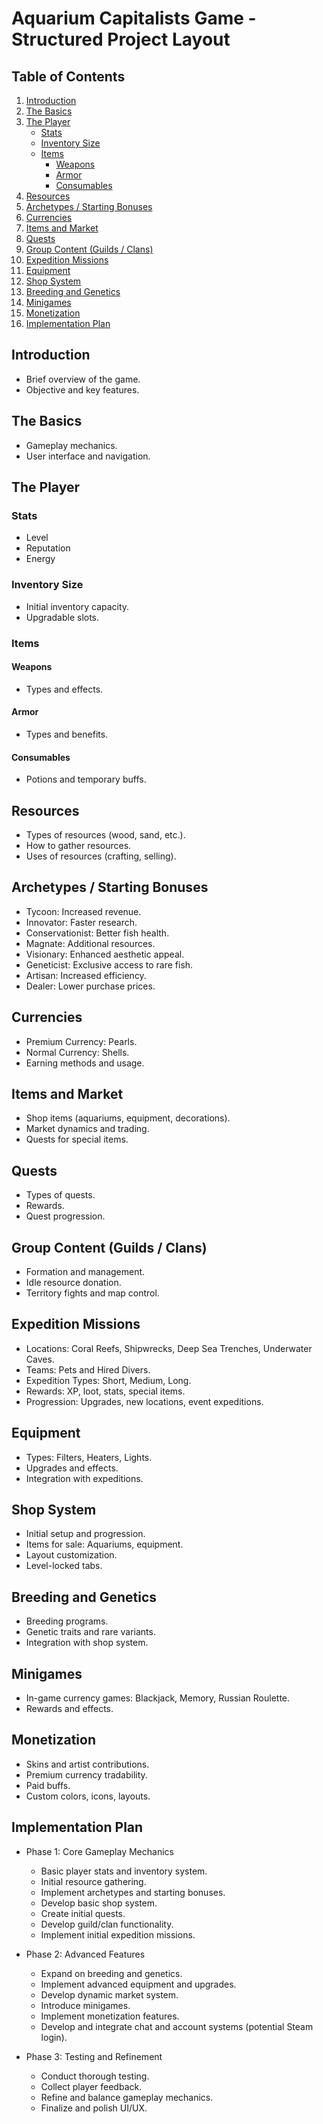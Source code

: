 # Aquarium Capitalists Game - Structured Project Layout

## Table of Contents
1. [Introduction](#introduction)
2. [The Basics](#the-basics)
3. [The Player](#the-player)
   - [Stats](#stats)
   - [Inventory Size](#inventory-size)
   - [Items](#items)
     - [Weapons](#weapons)
     - [Armor](#armor)
     - [Consumables](#consumables)
4. [Resources](#resources)
5. [Archetypes / Starting Bonuses](#archetypes--starting-bonuses)
6. [Currencies](#currencies)
7. [Items and Market](#items-and-market)
8. [Quests](#quests)
9. [Group Content (Guilds / Clans)](#group-content-guilds--clans)
10. [Expedition Missions](#expedition-missions)
11. [Equipment](#equipment)
12. [Shop System](#shop-system)
13. [Breeding and Genetics](#breeding-and-genetics)
14. [Minigames](#minigames)
15. [Monetization](#monetization)
16. [Implementation Plan](#implementation-plan)

## Introduction
- Brief overview of the game.
- Objective and key features.

## The Basics
- Gameplay mechanics.
- User interface and navigation.

## The Player
### Stats
- Level
- Reputation
- Energy

### Inventory Size
- Initial inventory capacity.
- Upgradable slots.

### Items
#### Weapons
- Types and effects.

#### Armor
- Types and benefits.

#### Consumables
- Potions and temporary buffs.

## Resources
- Types of resources (wood, sand, etc.).
- How to gather resources.
- Uses of resources (crafting, selling).

## Archetypes / Starting Bonuses
- Tycoon: Increased revenue.
- Innovator: Faster research.
- Conservationist: Better fish health.
- Magnate: Additional resources.
- Visionary: Enhanced aesthetic appeal.
- Geneticist: Exclusive access to rare fish.
- Artisan: Increased efficiency.
- Dealer: Lower purchase prices.

## Currencies
- Premium Currency: Pearls.
- Normal Currency: Shells.
- Earning methods and usage.

## Items and Market
- Shop items (aquariums, equipment, decorations).
- Market dynamics and trading.
- Quests for special items.

## Quests
- Types of quests.
- Rewards.
- Quest progression.

## Group Content (Guilds / Clans)
- Formation and management.
- Idle resource donation.
- Territory fights and map control.

## Expedition Missions
- Locations: Coral Reefs, Shipwrecks, Deep Sea Trenches, Underwater Caves.
- Teams: Pets and Hired Divers.
- Expedition Types: Short, Medium, Long.
- Rewards: XP, loot, stats, special items.
- Progression: Upgrades, new locations, event expeditions.

## Equipment
- Types: Filters, Heaters, Lights.
- Upgrades and effects.
- Integration with expeditions.

## Shop System
- Initial setup and progression.
- Items for sale: Aquariums, equipment.
- Layout customization.
- Level-locked tabs.

## Breeding and Genetics
- Breeding programs.
- Genetic traits and rare variants.
- Integration with shop system.

## Minigames
- In-game currency games: Blackjack, Memory, Russian Roulette.
- Rewards and effects.

## Monetization
- Skins and artist contributions.
- Premium currency tradability.
- Paid buffs.
- Custom colors, icons, layouts.

## Implementation Plan
- Phase 1: Core Gameplay Mechanics
  - Basic player stats and inventory system.
  - Initial resource gathering.
  - Implement archetypes and starting bonuses.
  - Develop basic shop system.
  - Create initial quests.
  - Develop guild/clan functionality.
  - Implement initial expedition missions.

- Phase 2: Advanced Features
  - Expand on breeding and genetics.
  - Implement advanced equipment and upgrades.
  - Develop dynamic market system.
  - Introduce minigames.
  - Implement monetization features.
  - Develop and integrate chat and account systems (potential Steam login).

- Phase 3: Testing and Refinement
  - Conduct thorough testing.
  - Collect player feedback.
  - Refine and balance gameplay mechanics.
  - Finalize and polish UI/UX.
